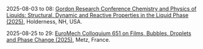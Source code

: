 2025-08-03 to 08: [Gordon Research Conference Chemistry and Physics of Liquids: Structural, Dynamic and Reactive Properties in the Liquid Phase (2025)](https://grc.org/chemistry-and-physics-of-liquids-conference/2025/ "This conference explores liquid-phase chemistry and physics, covering structural dynamics, solvation, and reactive properties. Topics include ionic liquids, supercritical fluids, and applications in materials and biophysics, emphasizing experimental and computational studies of liquid systems."), Holderness, NH, USA.

2025-08-25 to 29: [EuroMech Colloquium 651 on Films, Bubbles, Droplets and Phase Change (2025)](http://651.euromech.org/ "Focuses on fluid mechanics of films, bubbles, and droplets. Topics include phase change, interfacial dynamics, and computational modeling for applications in materials and environmental science."), Metz, France.

